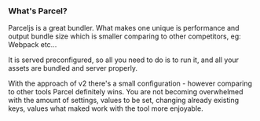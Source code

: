 ### What's Parcel?
Parceljs is a great bundler. What makes one unique is performance and output bundle size which is smaller comparing to other competitors, eg: Webpack etc... 

It is served preconfigured, so all you need to do is to run it, and all your assets are bundled and server properly.

With the approach of v2 there's a small configuration - however comparing to other tools Parcel definitely wins. You are not becoming overwhelmed with the amount of settings, values to be set, changing already existing keys, values what maked work with the tool more enjoyable. 

